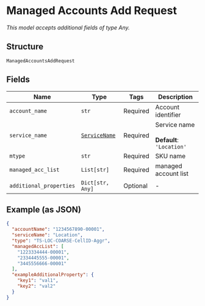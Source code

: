 
# Managed Accounts Add Request

*This model accepts additional fields of type Any.*

## Structure

`ManagedAccountsAddRequest`

## Fields

| Name | Type | Tags | Description |
|  --- | --- | --- | --- |
| `account_name` | `str` | Required | Account identifier |
| `service_name` | [`ServiceName`](../../doc/models/service-name.md) | Required | Service name<br><br>**Default**: `'Location'` |
| `mtype` | `str` | Required | SKU name |
| `managed_acc_list` | `List[str]` | Required | managed account list |
| `additional_properties` | `Dict[str, Any]` | Optional | - |

## Example (as JSON)

```json
{
  "accountName": "1234567890-00001",
  "serviceName": "Location",
  "type": "TS-LOC-COARSE-CellID-Aggr",
  "managedAccList": [
    "1223334444-00001",
    "2334445555-00001",
    "3445556666-00001"
  ],
  "exampleAdditionalProperty": {
    "key1": "val1",
    "key2": "val2"
  }
}
```

